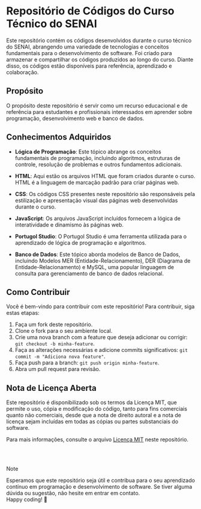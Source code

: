 # Repositório de Códigos do Curso Técnico do SENAI

Este repositório contém os códigos desenvolvidos durante o curso técnico do SENAI, abrangendo uma variedade de tecnologias e conceitos fundamentais para o desenvolvimento de software. 
Foi criado para armazenar e compartilhar os códigos produzidos ao longo do curso. Diante disso, os códigos estão disponíveis para referência, aprendizado e colaboração.

## Propósito

O propósito deste repositório é servir como um recurso educacional e de referência para estudantes e profissionais interessados em aprender sobre programação, desenvolvimento web e banco de dados.

## Conhecimentos Adquiridos

- **Lógica de Programação**: Este tópico abrange os conceitos fundamentais de programação, incluindo algoritmos, estruturas de controle, resolução de problemas e outros fundamentos adicionais.
  
- **HTML**: Aqui estão os arquivos HTML que foram criados durante o curso. HTML é a linguagem de marcação padrão para criar páginas web.

- **CSS**: Os códigos CSS presentes neste repositório são responsáveis pela estilização e apresentação visual das páginas web desenvolvidas durante o curso.

- **JavaScript**: Os arquivos JavaScript incluídos fornecem a lógica de interatividade e dinamismo às páginas web.

- **Portugol Studio**: O Portugol Studio é uma ferramenta utilizada para o aprendizado de lógica de programação e algoritmos.

- **Banco de Dados**: Este tópico aborda modelos de Banco de Dados, incluindo Modelos MER (Entidade-Relacionamento), DER (Diagrama de Entidade-Relacionamento) e MySQL, uma popular linguagem de consulta para gerenciamento de banco de dados relacional.

## Como Contribuir

Você é bem-vindo para contribuir com este repositório! Para contribuir, siga estas etapas:

1. Faça um fork deste repositório.
2. Clone o fork para o seu ambiente local.
3. Crie uma nova branch com a feature que deseja adicionar ou corrigir: `git checkout -b minha-feature`.
4. Faça as alterações necessárias e adicione commits significativos: `git commit -m "Adiciona nova feature"`.
5. Faça push para a branch: `git push origin minha-feature`.
6. Abra um pull request para revisão.

## Nota de Licença Aberta

Este repositório é disponibilizado sob os termos da Licença MIT, que permite o uso, cópia e modificação do código, tanto para fins comerciais quanto não comerciais, desde que a nota de direito autoral e a nota de licença sejam incluídas em todas as cópias ou partes substanciais do software.

Para mais informações, consulte o arquivo [Licença MIT](https://opensource.org/licenses/MIT) neste repositório.
##

<br>

>[!NOTE] 
>
>Esperamos que este repositório seja útil e contribua para o seu aprendizado contínuo em programação e desenvolvimento de software. Se tiver alguma dúvida ou sugestão, não hesite em entrar em contato.
><br>
>Happy coding! 🚀
